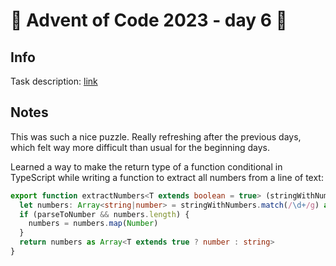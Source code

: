 # 🎄 Advent of Code 2023 - day 6 🎄

## Info

Task description: [link](https://adventofcode.com/2023/day/6)

## Notes

This was such a nice puzzle. Really refreshing after the previous days, which felt way more difficult than usual for the beginning days.

Learned a way to make the return type of a function conditional in TypeScript while writing a function to extract all numbers from a line of text:

```typescript
export function extractNumbers<T extends boolean = true> (stringWithNumbers: string, parseToNumber?: T): Array<T extends true ? number : string> {
  let numbers: Array<string|number> = stringWithNumbers.match(/\d+/g) as Array<string>
  if (parseToNumber && numbers.length) {
    numbers = numbers.map(Number)
  }
  return numbers as Array<T extends true ? number : string>
}
```
